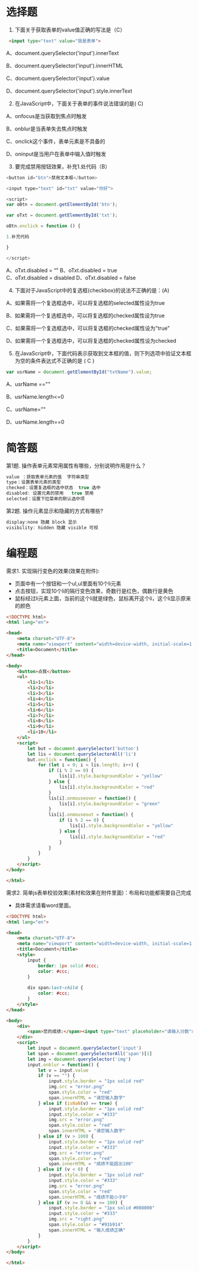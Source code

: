 # 选择题

1. 下面关于获取表单的value值正确的写法是（C）
```html
 <input type="text" value="我是表单">
```
 A、document.querySelector('input').innerText

 B、document.querySelector('input').innerHTML

 C、document.querySelector('input').value

 D、document.querySelector('input').style.innerText

2. 在JavaScript中，下面关于表单的事件说法错误的是( C)

 A、onfocus是当获取到焦点时触发

 B、onblur是当表单失去焦点时触发

 C、onclick这个事件，表单元素是不具备的

 D、oninput是当用户在表单中输入值时触发


3. 要完成禁用按钮效果，补充1.处代码（B）

```js
<button id="btn">禁用文本框</button>

<input type="text" id="txt" value="你好">

<script>
var oBtn = document.getElementById('btn');

var oTxt = document.getElementById('txt');

oBtn.onclick = function () {

1.补充代码

}

</script>
```

A、oTxt.disabled = “”
B、oTxt.disabled = true	 
C、oTxt.disabled = disabled 
D、oTxt.disabled = false

4. 下面对于JavaScript中的复选框(checkbox)的说法不正确的是：(A)

A、如果需将一个复选框选中，可以将复选框的selected属性设为true

B、如果需将一个复选框选中，可以将复选框的checked属性设为true

C、如果需将一个复选框选中，可以将复选框的checked属性设为"true"

D、如果需将一个复选框选中，可以将复选框的checked属性设为checked


5. 	在JavaScript中，下面代码表示获取到文本框的值，则下列选项中验证文本框为空的条件表达式不正确的是 ( C  )
```js
var usrName = document.getElementById("txtName").value;
```

A、usrName ==""

B、usrName.length<=0

C、usrName=""

D、usrName.length==0


# 简答题

第1题. 操作表单元素常用属性有哪些，分别说明作用是什么？
```js
value ：获取表单元素的值  字符串类型
type：设置表单元素的类型
checked：设置复选框的选中状态  true 选中
disabled: 设置元素的禁用   true 禁用
selected：设置下拉菜单的默认选中项
```
第2题. 操作元素显示和隐藏的方式有哪些?
```js
display:none 隐藏 block 显示
visibility: hidden 隐藏 visible 可视
```



# 编程题

需求1. 实现隔行变色的效果(效果在附件):
- 页面中有一个按钮和一个ul,ul里面有10个li元素
- 点击按钮，实现10个li的隔行变色效果，奇数行是红色，偶数行是黄色
- 鼠标经过li元素上面，当前的这个li就是绿色，鼠标离开这个li，这个li显示原来的颜色
```html
<!DOCTYPE html>
<html lang="en">

<head>
    <meta charset="UTF-8">
    <meta name="viewport" content="width=device-width, initial-scale=1.0">
    <title>Document</title>
</head>

<body>
    <button>点我</button>
    <ul>
        <li>1</li>
        <li>2</li>
        <li>3</li>
        <li>4</li>
        <li>5</li>
        <li>6</li>
        <li>7</li>
        <li>8</li>
        <li>9</li>
        <li>10</li>
    </ul>
    <script>
        let but = document.querySelector('button')
        let lis = document.querySelectorAll('li')
        but.onclick = function() {
            for (let i = 0; i < lis.length; i++) {
                if (i % 2 == 0) {
                    lis[i].style.backgroundColor = "yellow"
                } else {
                    lis[i].style.backgroundColor = "red"
                }
                lis[i].onmouseover = function() {
                    lis[i].style.backgroundColor = "green"
                }
                lis[i].onmouseout = function() {
                    if (i % 2 == 0) {
                        lis[i].style.backgroundColor = "yellow"
                    } else {
                        lis[i].style.backgroundColor = "red"
                    }
                }
            }
        }
    </script>
</body>

</html>
```

需求2. 简单js表单校验效果(素材和效果在附件里面)：布局和功能都需要自己完成
- 具体需求请看word里面。
```html
<!DOCTYPE html>
<html lang="en">

<head>
    <meta charset="UTF-8">
    <meta name="viewport" content="width=device-width, initial-scale=1.0">
    <title>Document</title>
    <style>
        input {
            border: 1px solid #ccc;
            color: #ccc;
        }
        
        div span:last-child {
            color: #ccc;
        }
    </style>
</head>

<body>
    <div>
        <span>您的成绩:</span><input type="text" placeholder="请输入分数"><img><span>请输入您的成绩</span>
    </div>
    <script>
        let input = document.querySelector('input')
        let span = document.querySelectorAll('span')[1]
        let img = document.querySelector('img')
        input.onblur = function() {
            let v = input.value
            if (v == "") {
                input.style.border = "1px solid red"
                img.src = "error.png"
                span.style.color = "red"
                span.innerHTML = "请您输入数字"
            } else if (isNaN(v) == true) {
                input.style.border = "1px solid red"
                input.style.color = "#333"
                img.src = "error.png"
                span.style.color = "red"
                span.innerHTML = "请您输入数字"
            } else if (v > 100) {
                input.style.border = "1px solid red"
                input.style.color = "#333"
                img.src = "error.png"
                span.style.color = "red"
                span.innerHTML = "成绩不能超出100"
            } else if (v < 0) {
                input.style.border = "1px solid red"
                input.style.color = "#333"
                img.src = "error.png"
                span.style.color = "red"
                span.innerHTML = "成绩不能小于0"
            } else if (v >= 0 && v <= 100) {
                input.style.border = "1px solid #008000"
                input.style.color = "#333"
                img.src = "right.png"
                span.style.color = "#91b914"
                span.innerHTML = "输入成绩正确"
            }
        }
    </script>
</body>

</html>
```

